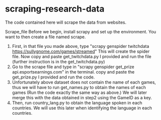 # scraping-research-data
The code contained here will scrape the data from websites. 

Scrape_file
 Before we begin, install scrapy and set up the environment. You want to then create a file named scrape. 
1) First, in that file you made above, type "scrapy genspider twitchdata https://sullygnome.com/games/streamed"
This will create the spider file. Now copy and paste get_twitchdata.py I provided and run the file (further instruction is in the get_twitchdata.py)
2) Go to the scrape file and type in "scrapy genspider get_prize api.esportsearnings.com" in the terminal. 
copy and paste the get_prize.py I provided and run the code. 
3) Unfortunately above dataset does not contain the name of each games, thus we will have to run get_names.py to obtain the names of each games (Run the code exactly the same way as above.) We will later merge this with the data obtained in step2 using the GameID as a key.
4) Then, run country_lang.py to obtain the language spoken in each countries. We will use this later when identifying the language in each countries.


